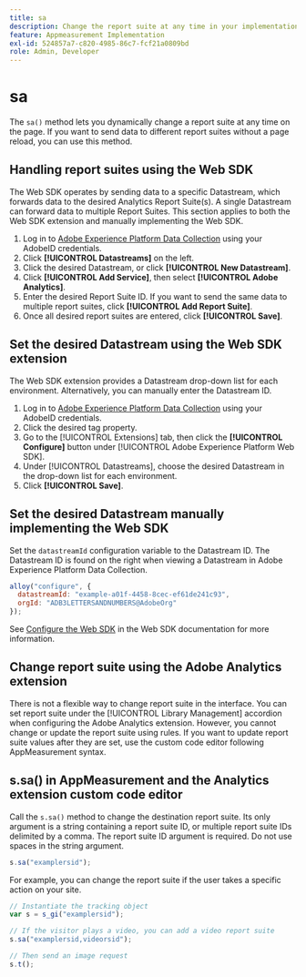 ```yaml
---
title: sa
description: Change the report suite at any time in your implementation.
feature: Appmeasurement Implementation
exl-id: 524857a7-c820-4985-86c7-fcf21a0809bd
role: Admin, Developer
---
```

# sa

The `sa()` method lets you dynamically change a report suite at any time on the page. If you want to send data to different report suites without a page reload, you can use this method.

## Handling report suites using the Web SDK

The Web SDK operates by sending data to a specific Datastream, which forwards data to the desired Analytics Report Suite(s). A single Datastream can forward data to multiple Report Suites. This section applies to both the Web SDK extension and manually implementing the Web SDK.

1. Log in to [Adobe Experience Platform Data Collection](https://experience.adobe.com/data-collection) using your AdobeID credentials.
1. Click **[!UICONTROL Datastreams]** on the left.
1. Click the desired Datastream, or click **[!UICONTROL New Datastream]**.
1. Click **[!UICONTROL Add Service]**, then select **[!UICONTROL Adobe Analytics]**.
1. Enter the desired Report Suite ID. If you want to send the same data to multiple report suites, click **[!UICONTROL Add Report Suite]**.
1. Once all desired report suites are entered, click **[!UICONTROL Save]**.

## Set the desired Datastream using the Web SDK extension

The Web SDK extension provides a Datastream drop-down list for each environment. Alternatively, you can manually enter the Datastream ID.

1. Log in to [Adobe Experience Platform Data Collection](https://experience.adobe.com/data-collection) using your AdobeID credentials.
1. Click the desired tag property.
1. Go to the [!UICONTROL Extensions] tab, then click the **[!UICONTROL Configure]** button under [!UICONTROL Adobe Experience Platform Web SDK].
1. Under [!UICONTROL Datastreams], choose the desired Datastream in the drop-down list for each environment.
1. Click **[!UICONTROL Save]**.

## Set the desired Datastream manually implementing the Web SDK

Set the `datastreamId` configuration variable to the Datastream ID. The Datastream ID is found on the right when viewing a Datastream in Adobe Experience Platform Data Collection.

```js
alloy("configure", {
  datastreamId: "example-a01f-4458-8cec-ef61de241c93",
  orgId: "ADB3LETTERSANDNUMBERS@AdobeOrg"
});
```

See [Configure the Web SDK](https://experienceleague.adobe.com/docs/experience-platform/edge/fundamentals/configuring-the-sdk.html) in the Web SDK documentation for more information.

## Change report suite using the Adobe Analytics extension

There is not a flexible way to change report suite in the interface. You can set report suite under the [!UICONTROL Library Management] accordion when configuring the Adobe Analytics extension. However, you cannot change or update the report suite using rules. If you want to update report suite values after they are set, use the custom code editor following AppMeasurement syntax.

## s.sa() in AppMeasurement and the Analytics extension custom code editor

Call the `s.sa()` method to change the destination report suite. Its only argument is a string containing a report suite ID, or multiple report suite IDs delimited by a comma. The report suite ID argument is required. Do not use spaces in the string argument.

```js
s.sa("examplersid");
```

For example, you can change the report suite if the user takes a specific action on your site.

```js
// Instantiate the tracking object
var s = s_gi("examplersid");

// If the visitor plays a video, you can add a video report suite
s.sa("examplersid,videorsid");

// Then send an image request
s.t();
```
